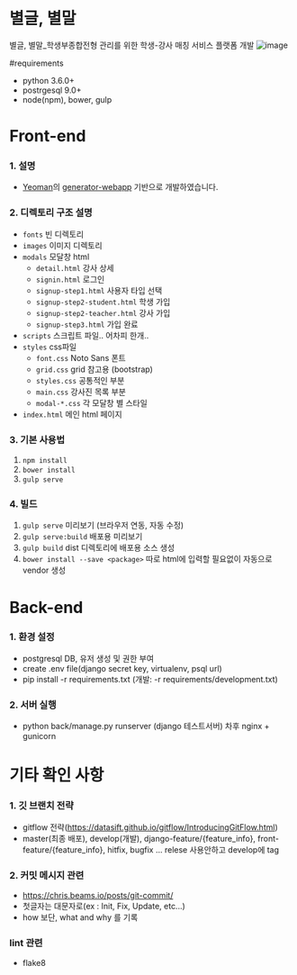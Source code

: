 별글, 별말
===
별글, 별말_학생부종합전형 관리를 위한 학생-강사 매칭 서비스 플랫폼 개발
![image](https://cloud.githubusercontent.com/assets/29164147/26825348/a11a48b0-4aef-11e7-94a0-339189f59c4f.png)

#requirements

- python 3.6.0+
- postrgesql 9.0+
- node(npm), bower, gulp

# Front-end

### 1. 설명

- [Yeoman](http://yeoman.io)의 [generator-webapp](https://github.com/yeoman/generator-webapp) 기반으로 개발하였습니다.

### 2. 디렉토리 구조 설명

- `fonts` 빈 디렉토리
- `images` 이미지 디렉토리
- `modals` 모달창 html
  - `detail.html` 강사 상세
  - `signin.html` 로그인
  - `signup-step1.html` 사용자 타입 선택
  - `signup-step2-student.html` 학생 가입
  - `signup-step2-teacher.html` 강사 가입
  - `signup-step3.html` 가입 완료
- `scripts` 스크립트 파일.. 어차피 한개..
- `styles` css파일
  - `font.css` Noto Sans 폰트
  - `grid.css` grid 참고용 (bootstrap)
  - `styles.css` 공통적인 부분
  - `main.css` 강사진 목록 부분
  - `modal-*.css` 각 모달창 별 스타일
- `index.html` 메인 html 페이지

### 3. 기본 사용법

  1. `npm install`
  2. `bower install`
  3. `gulp serve`

### 4. 빌드

  1. `gulp serve` 미리보기 (브라우저 연동, 자동 수정)
  2. `gulp serve:build` 배포용 미리보기
  3. `gulp build` dist 디렉토리에 배포용 소스 생성
  4. `bower install --save <package>` 따로 html에 입력할 필요없이 자동으로 vendor 생성

# Back-end

### 1. 환경 설정

- postgresql DB, 유저 생성 및 권한 부여
- create .env file(django secret key, virtualenv, psql url)
- pip install -r requirements.txt (개발: -r requirements/development.txt)

### 2. 서버 실행

- python back/manage.py runserver (django 테스트서버) 차후 nginx + gunicorn


# 기타 확인 사항 

### 1. 깃 브랜치 전략
- gitflow 전략(https://datasift.github.io/gitflow/IntroducingGitFlow.html)
- master(최종 배포), develop(개발), django-feature/{feature_info}, front-feature/{feature_info}, hitfix, bugfix ... relese 사용안하고 develop에 tag

### 2. 커밋 메시지 관련
- https://chris.beams.io/posts/git-commit/
- 첫글자는 대문자로(ex : Init, Fix, Update, etc...)
- how 보단, what and why 를 기록

### lint 관련
- flake8
